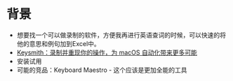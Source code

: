 # 背景
- 想要找一个可以做录制的软件，方便我再进行英语查词的时候，可以快速的将他的意思和例句加到Excel中。
- [Keysmith：录制并重现你的操作，为 macOS 自动化带来更多可能](https://sspai.com/post/64173)
- 安装试用
- 可能的竞品：Keyboard Maestro - 这个应该是更加全能的工具